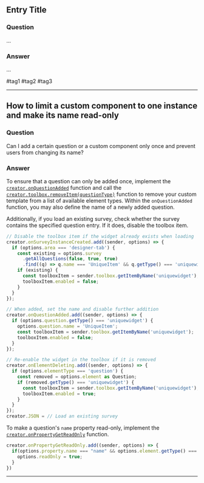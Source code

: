 ## Entry Title

### Question
...

### Answer
...

#tag1 #tag2 #tag3

---

## How to limit a custom component to one instance and make its name read-only
### Question

Can I add a certain question or a custom component only once and prevent users from changing its name?

### Answer

To ensure that a question can only be added once, implement the [`creator.onQuestionAdded`](https://surveyjs.io/survey-creator/documentation/api-reference/survey-creator#onQuestionAdded) function and call the [`creator.toolbox.removeItem(questionType)`](https://surveyjs.io/survey-creator/documentation/api-reference/questiontoolbox#removeItem) function to remove your custom template from a list of available element types. Within the `onQuestionAdded` function, you may also define the name of a newly added question.

Additionally, if you load an existing survey, check whether the survey contains the specified question entry. If it does, disable the toolbox item.

```js
// Disable the toolbox item if the widget already exists when loading
creator.onSurveyInstanceCreated.add((sender, options) => {
  if (options.area === 'designer-tab') {
    const existing = options.survey
      .getAllQuestions(false, true, true)
      .find((q) => q.name === 'UniqueItem' && q.getType() === 'uniquewidget');
    if (existing) {
      const toolboxItem = sender.toolbox.getItemByName('uniquewidget');
      toolboxItem.enabled = false;
    }
  }
});

// When added, set the name and disable further addition
creator.onQuestionAdded.add((sender, options) => {
  if (options.question.getType() === 'uniquewidget') {
    options.question.name = 'UniqueItem';
    const toolboxItem = sender.toolbox.getItemByName('uniquewidget');
    toolboxItem.enabled = false;
  }
});

// Re-enable the widget in the toolbox if it is removed
creator.onElementDeleting.add((sender, options) => {
  if (options.elementType === 'question') {
    const removed = options.element as Question;
    if (removed.getType() === 'uniquewidget') {
      const toolboxItem = sender.toolbox.getItemByName('uniquewidget');
      toolboxItem.enabled = true;
    }
  }
});
creator.JSON = // Load an existing survey
```
To make a question's `name` property read-only, implement the  [`creator.onPropertyGetReadOnly`](https://surveyjs.io/survey-creator/documentation/api-reference/survey-creator#onPropertyGetReadOnly) function.

```js
creator.onPropertyGetReadOnly.add((sender, options) => {
  if(options.property.name === "name" && options.element.getType() === "uniquewidget") {
    options.readOnly = true;
  }
})
```
---